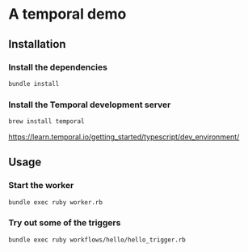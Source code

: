 # A temporal demo

## Installation
### Install the dependencies
```bash
bundle install
```
### Install the Temporal development server
```bash
brew install temporal
```

https://learn.temporal.io/getting_started/typescript/dev_environment/

## Usage
### Start the worker
```bash
bundle exec ruby worker.rb
```

### Try out some of the triggers
```bash
bundle exec ruby workflows/hello/hello_trigger.rb
```
